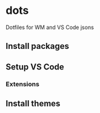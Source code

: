# dots
Dotfiles for WM and VS Code jsons

## Install packages

## Setup VS Code
### Extensions

## Install themes
